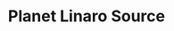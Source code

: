 ---
title: Planet Linaro Source
description: |-
    Information on how to get your rss included in Planet Linaro.
layout: default-no-sub-nav
permalink: /planet/source/
---